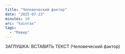 ```yaml
---
title: "Человеческий фактор"
date: "2025-07-23"
minutes: 10
arc: "kainrax"
tags:
  - "Мавир"
---
```


ЗАГЛУШКА: ВСТАВИТЬ ТЕКСТ (Человеческий фактор)
